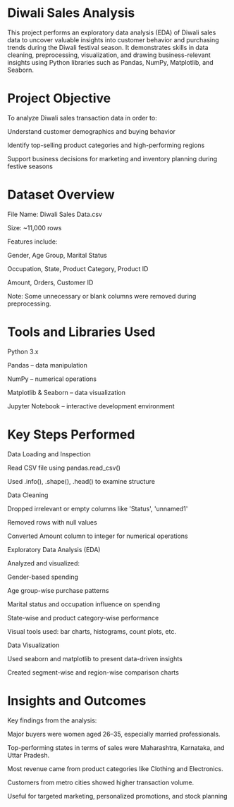 # Diwali Sales Analysis
This project performs an exploratory data analysis (EDA) of Diwali sales data to uncover valuable insights into customer behavior and purchasing trends during the Diwali festival season. It demonstrates skills in data cleaning, preprocessing, visualization, and drawing business-relevant insights using Python libraries such as Pandas, NumPy, Matplotlib, and Seaborn.

# Project Objective
To analyze Diwali sales transaction data in order to:

Understand customer demographics and buying behavior

Identify top-selling product categories and high-performing regions

Support business decisions for marketing and inventory planning during festive seasons

# Dataset Overview
File Name: Diwali Sales Data.csv

Size: ~11,000 rows

Features include:

Gender, Age Group, Marital Status

Occupation, State, Product Category, Product ID

Amount, Orders, Customer ID

Note: Some unnecessary or blank columns were removed during preprocessing.

# Tools and Libraries Used
Python 3.x

Pandas – data manipulation

NumPy – numerical operations

Matplotlib & Seaborn – data visualization

Jupyter Notebook – interactive development environment

# Key Steps Performed
Data Loading and Inspection

Read CSV file using pandas.read_csv()

Used .info(), .shape(), .head() to examine structure

Data Cleaning

Dropped irrelevant or empty columns like 'Status', 'unnamed1'

Removed rows with null values

Converted Amount column to integer for numerical operations

Exploratory Data Analysis (EDA)

Analyzed and visualized:

Gender-based spending

Age group-wise purchase patterns

Marital status and occupation influence on spending

State-wise and product category-wise performance

Visual tools used: bar charts, histograms, count plots, etc.

Data Visualization

Used seaborn and matplotlib to present data-driven insights

Created segment-wise and region-wise comparison charts

# Insights and Outcomes
Key findings from the analysis:

Major buyers were women aged 26–35, especially married professionals.

Top-performing states in terms of sales were Maharashtra, Karnataka, and Uttar Pradesh.

Most revenue came from product categories like Clothing and Electronics.

Customers from metro cities showed higher transaction volume.

Useful for targeted marketing, personalized promotions, and stock planning
